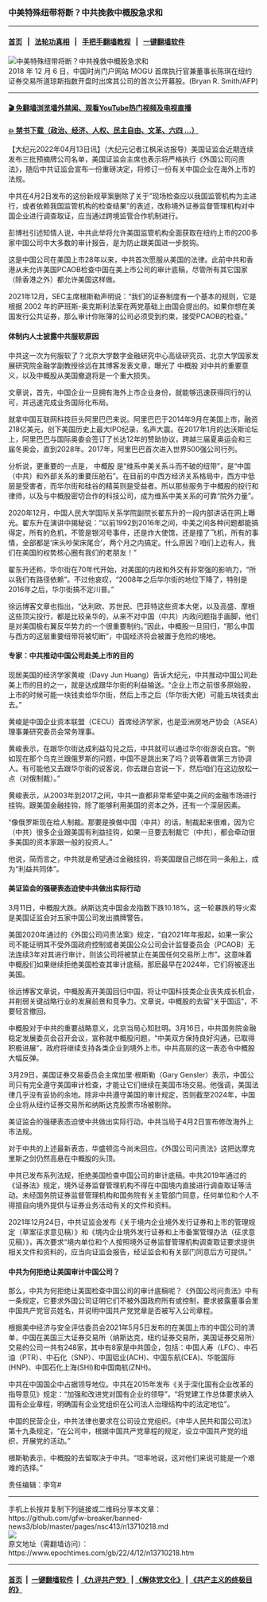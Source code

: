 ### 中美特殊纽带将断？中共挽救中概股急求和
------------------------

#### [首页](https://github.com/gfw-breaker/banned-news3/blob/master/README.md) &nbsp;&nbsp;|&nbsp;&nbsp; [法轮功真相](https://github.com/begood0513/basic/blob/master/README.md)  &nbsp;&nbsp;|&nbsp;&nbsp; [手把手翻墙教程](https://github.com/gfw-breaker/guides/wiki)  &nbsp;&nbsp;|&nbsp;&nbsp; [一键翻墙软件](https://github.com/gfw-breaker/nogfw/blob/master/README.md)  



<div><img alt="中美特殊纽带将断？中共挽救中概股急求和" class="attachment-djy_600_400 size-djy_600_400 wp-post-image" src="https://i.epochtimes.com/assets/uploads/2022/04/id13710226-000_1BE1ZG-600x400.jpg"/>
<div class="caption">
 2018 年 12 月 6 日，中国时尚门户网站 MOGU 首席执行官兼董事长陈琪在纽约证券交易所道琼斯指数开盘时出席其公司的首次公开募股。(Bryan R. Smith/AFP)
</div></div><hr/>

#### [ 🎬  免翻墙浏览墙外禁闻、观看YouTube热门视频及电视直播](https://github.com/gfw-breaker/HelloWorld)

#### [ 💥  禁书下载（政治、经济、人权、民主自由、文革、六四 ...）](https://github.com/gfw-breaker/books/blob/master/README.md)

<div><p>
 【大纪元2022年04月13日讯】（大纪元记者江枫采访报导）美国证监会近期连续发布三批预摘牌公司名单，美国证监会主席也表示将严格执行《外国公司问责法》，随后中共证监会宣布一份重磅决定，将修订一份有关中国企业在海外上市的法规。
</p>
<p>
 中共在4月2日发布的这份新规草案删除了关于“现场检查应以我国监管机构为主进行，或者依赖我国监管机构的检查结果”的表述，改称境外证券监督管理机构对中国企业进行调查取证，应当通过跨境监管合作机制进行。
</p>
<p>
 彭博社引述知情人说，中共此举将允许美国监管机构全面获取在纽约上市的200多家中国公司中大多数的审计报告，是为防止跟美国进一步脱钩。
</p>
<p>
 这是中国公司在美国上市28年以来，中共首次愿服从美国的法律。此前中共和香港从未允许美国PCAOB检查中国在美上市公司的审计底稿，尽管所有其它国家（除香港之外）都允许美国这样做。
</p>
<p>
 2021年12月，SEC主席根斯勒声明说：“我们的证券制度有一个基本的规则，它是根据 2002 年的萨班斯-奥克斯利法案在两党基础上由国会提出的。如果你想在美国发行公共证券，那么审计你账簿的公司必须受到约束，接受PCAOB的检查。”
</p>
<h4>
 体制内人士披露中共服软原因
</h4>
<p>
 中共这一次为何服软了？北京大学数字金融研究中心高级研究员、北京大学国家发展研究院金融学副教授徐远在其博客发表文章，曝光了
 <ok href="https://www.epochtimes.com/gb/tag/%E4%B8%AD%E6%A6%82%E8%82%A1.html">
  中概股
 </ok>
 对中共的重要意义，以及中概股从美国撤退将是一个重大损失。
</p>
<p>
 文章说，首先，中国企业一旦拥有海外上市企业身份，就能够迅速获得同行的认可，并迅速完成业务国际化布局。
</p>
<p>
 就拿中国互联网科技巨头阿里巴巴来说。阿里巴巴于2014年9月在美国上市，融资218亿美元，创下美国历史上最大IPO纪录，名声大震。在2017年1月的达沃斯论坛上，阿里巴巴与国际奥委会签订了长达12年的赞助协议，跨越三届夏奥运会和三届冬奥会，直到2028年。2017年，阿里巴巴首次进入世界500强公司行列。
</p>
<p>
 分析说，更重要的一点是，
 <ok href="https://www.epochtimes.com/gb/tag/%E4%B8%AD%E6%A6%82%E8%82%A1.html">
  中概股
 </ok>
 是“维系中美关系斗而不破的纽带”，是“中国（中共）和外部关系的重要压舱石”。在目前的中西方经济关系格局中，西方中低层是受害者，而华尔街和硅谷的精英则是受益者。所以那些服务于中概股的投行和律师，以及与中概股密切合作的科技公司，成为维系中美关系的可靠“院外力量”。
</p>
<p>
 2020年12月，中国人民大学国际关系学院副院长翟东升的一段内部讲话在网上曝光。翟东升在演讲中揭秘说：“以前1992到2016年之间，中美之间各种问题都能搞得定，所有的危机，不管是银河号事件，还是炸大使馆，还是撞了飞机，所有的事情，全部都是‘床头吵架床尾合’，两个月之内搞定。什么原因？咱们上边有人，我们在美国的权势核心圈有我们的老朋友！”
</p>
<p>
 翟东升还称，华尔街在70年代开始，对美国的内政和外交有非常强的影响力，“所以我们有路径依赖”。不过他哀叹，“2008年之后华尔街的地位下降了，特别是2016年之后，华尔街搞不定川普。”
</p>
<p>
 徐远博客文章也指出，“达利欧、苏世民、巴菲特这些资本大佬，以及高盛、摩根这些顶尖投行，都是比较亲华的，从来不对中国（中共）内政问题指手画脚，他们是对美国极右翼反华势力的一个很重要制约。”因此，中概股一旦回归，“那么中国与西方的这层重要纽带将被切断”，中国经济将会被置于危险的境地。
</p>
<h4>
 专家：中共推动中国公司赴美上市的目的
</h4>
<p>
 现居美国的经济学家黄峻（Davy Jun Huang）告诉大纪元，中共推动中国公司赴美上市的目的之一，就是达成跟华尔街的利益输送。“企业上市之前很多原始股，上市的时候可能一块钱卖给华尔街，然后上市之后（华尔街大佬）可能五块钱卖出去。”
</p>
<p>
 黄峻是中国企业资本联盟（CECU）首席经济学家，也是亚洲房地产协会（ASEA）理事兼研究委员会常务理事。
</p>
<p>
 黄峻表示，在跟华尔街达成利益勾兑之后，中共就可以通过华尔街游说白宫。“例如现在那个乌克兰跟俄罗斯的问题，中国不是跳出来了吗？说等着做第三方协调人。有可能他又去跟华尔街的说客说，你去跟白宫说一下，然后咱们在这边放松一点（对俄制裁）。”
</p>
<p>
 黄峻表示，从2003年到2017之间，中共一直都非常希望中美之间的金融市场进行挂钩。跟美国金融挂钩，除了能够利用美国的资本之外，还有一个深层因素。
</p>
<p>
 “像俄罗斯现在给人制裁。那要是换做中国（中共）的话，制裁起来很难，因为它（中共）很多企业跟美国有利益挂钩，如果一旦要去制裁它（中共），都会牵动很多美国的资本家跟一般的投资人。”
</p>
<p>
 他说，简而言之，中共就是希望通过金融挂钩，将美国跟自己绑在同一条船上，成为“利益共同体”。
</p>
<h4>
 美证监会的强硬表态迫使中共做出实际行动
</h4>
<p>
 3月11日，中概股大跌。纳斯达克中国金龙指数下跌10.18%。这一轮暴跌的导火索是美国证监会对五家中国公司发出摘牌警告。
</p>
<p>
 美国2020年通过的《外国公司问责法案》规定，“自2021年年报起，如果一家公司不能证明其不受外国政府控制或者美国公众公司会计监督委员会（PCAOB）无法连续3年对其进行审计，则该公司将被禁止在美国任何交易所上市”。这意味着中概股们如果继续拒绝美国检查其审计底稿，那麽最早在2024年，它们将被逐出美国。
</p>
<p>
 徐远博客文章说，中概股离开美国回归中国，将让中国科技类企业丧失成长机会，并削弱关键战略行业的发展前景和竞争力。文章说，中概股的去留“关乎国运”，不要轻言撤回。
</p>
<p>
 中概股对于中共的重要战略意义，北京当局心知肚明。3月16日，中共国务院金融稳定发展委员会召开会议，宣称就中概股问题，“中美双方保持良好沟通，已取得积极进展”，政府将继续支持各类企业到境外上市。中共高层的这一表态令中概股大幅反弹。
</p>
<p>
 3月29日，美国证券交易委员会主席加里·根斯勒（Gary Gensler）表示，中国公司只有完全遵守美国审计检查，才能让它们继续在美国市场交易。他强调，美国法律几乎没有妥协的余地。除非中共遵守美国的审计规定，否则截至2024年，中国企业将从纽约证券交易所和纳斯达克股票市场被剔除。
</p>
<p>
 美证监会的强硬表态迫使中共做出实际行动，中共当局于4月2日宣布修改海外上市法规。
</p>
<p>
 对于中共的上述最新表态，华盛顿迄今尚未回应。《外国公司问责法》这把达摩克里斯之剑仍然高悬在中概股的头顶。
</p>
<p>
 中共已发布系列法规，拒绝美国检查中国公司的审计底稿。中共2019年通过的《证券法》规定，境外证券监督管理机构不得在中国境内直接进行调查取证等活动。未经国务院证券监督管理机构和国务院有关主管部门同意，任何单位和个人不得擅自向境外提供与证券业务活动有关的文件和资料。
</p>
<p>
 2021年12月24日，中共证监会发布《关于境内企业境外发行证券和上市的管理规定（草案征求意见稿）》和《境内企业境外发行证券和上市备案管理办法（征求意见稿）》，再次要求“境内单位和个人按照境外证券监督管理机构调查取证要求提供相关文件和资料的，应当向证监会报告，经证监会和有关部门同意后方可提供。”
</p>
<h4>
 中共为何拒绝让美国审计中国公司？
</h4>
<p>
 那么，中共为何拒绝让美国检查中国公司的审计底稿呢？《外国公司问责法》中有一条规定，它要求外国公司证明它们不被外国政府所有或控制，要求披露董事会里中国共产党官员姓名，并说明中国共产党党章是否被写入公司章程。
</p>
<p>
 根据美中经济与安全评估委员会2021年5月5日发布的在美国上市的中国公司的清单，中国在美国三大证券交易所（纳斯达克，纽约证券交易所，美国证券交易所）交易的公司一共有248家，其中有8家是中共国企，包括：中国人寿（LFC）、中石油（PTR）、中石化（SNP）、中国铝业(ACH)、中国东航(CEA)、华能国际(HNP)、中国石化上海(SHI)和中国南航(ZNH)。
</p>
<p>
 中共在中国国企中占据领导地位。中共在2015年发布《关于深化国有企业改革的指导意见》规定：“加强和改进党对国有企业的领导”，“将党建工作总体要求纳入国有企业章程，明确国有企业党组织在公司法人治理结构中的法定地位”。
</p>
<p>
 中国的民营企业，中共法律也要求在公司设立党组织。《中华人民共和国公司法》第十九条规定，“在公司中，根据中国共产党章程的规定，设立中国共产党的组织，开展党的活动。”
</p>
<p>
 根斯勒表示，中概股的去留取决于中共。“坦率地说，这对他们来说可能是一个艰难的选择。”
</p>
<p>
 责任编辑：李穹#
</p>
</div>
<hr/>
手机上长按并复制下列链接或二维码分享本文章：<br/>
https://github.com/gfw-breaker/banned-news3/blob/master/pages/nsc413/n13710218.md <br/>
<a href='https://github.com/gfw-breaker/banned-news3/blob/master/pages/nsc413/n13710218.md'><img src='https://github.com/gfw-breaker/banned-news3/blob/master/pages/nsc413/n13710218.md.png'/></a> <br/>
原文地址（需翻墙访问）：https://www.epochtimes.com/gb/22/4/12/n13710218.htm


------------------------
#### [首页](https://github.com/gfw-breaker/banned-news3/blob/master/README.md) &nbsp;|&nbsp; [一键翻墙软件](https://github.com/gfw-breaker/nogfw/blob/master/README.md) &nbsp;| [《九评共产党》](https://github.com/gfw-breaker/9ping.md/blob/master/README.md#九评之一评共产党是什么) | [《解体党文化》](https://github.com/gfw-breaker/jtdwh.md/blob/master/README.md) | [《共产主义的终极目的》](https://github.com/gfw-breaker/gczydzjmd.md/blob/master/README.md)


<img src='http://gfw-breaker.win/banned-news3/pages/nsc413/n13710218.md' width='0px' height='0px'/>